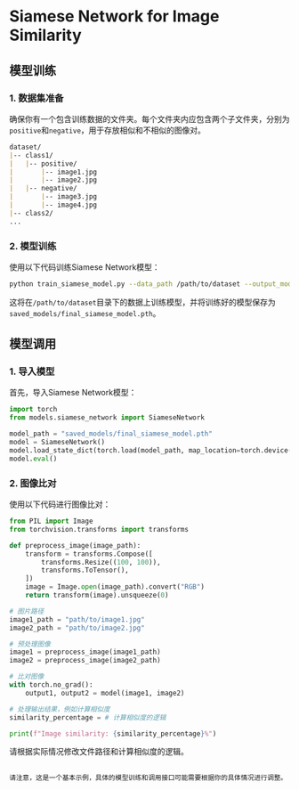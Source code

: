 
# Siamese Network for Image Similarity

## 模型训练

### 1. 数据集准备

确保你有一个包含训练数据的文件夹。每个文件夹内应包含两个子文件夹，分别为`positive`和`negative`，用于存放相似和不相似的图像对。
```markdown
dataset/
|-- class1/
|   |-- positive/
|       |-- image1.jpg
|       |-- image2.jpg
|   |-- negative/
|       |-- image3.jpg
|       |-- image4.jpg
|-- class2/
...
```

### 2. 模型训练

使用以下代码训练Siamese Network模型：

```bash
python train_siamese_model.py --data_path /path/to/dataset --output_model_path saved_models/final_siamese_model.pth
```

这将在`/path/to/dataset`目录下的数据上训练模型，并将训练好的模型保存为`saved_models/final_siamese_model.pth`。

## 模型调用

### 1. 导入模型

首先，导入Siamese Network模型：

```python
import torch
from models.siamese_network import SiameseNetwork

model_path = "saved_models/final_siamese_model.pth"
model = SiameseNetwork()
model.load_state_dict(torch.load(model_path, map_location=torch.device('cpu')))
model.eval()
```

### 2. 图像比对

使用以下代码进行图像比对：

```python
from PIL import Image
from torchvision.transforms import transforms

def preprocess_image(image_path):
    transform = transforms.Compose([
        transforms.Resize((100, 100)),
        transforms.ToTensor(),
    ])
    image = Image.open(image_path).convert("RGB")
    return transform(image).unsqueeze(0)

# 图片路径
image1_path = "path/to/image1.jpg"
image2_path = "path/to/image2.jpg"

# 预处理图像
image1 = preprocess_image(image1_path)
image2 = preprocess_image(image2_path)

# 比对图像
with torch.no_grad():
    output1, output2 = model(image1, image2)

# 处理输出结果，例如计算相似度
similarity_percentage = # 计算相似度的逻辑

print(f"Image similarity: {similarity_percentage}%")
```

请根据实际情况修改文件路径和计算相似度的逻辑。
```

请注意，这是一个基本示例，具体的模型训练和调用接口可能需要根据你的具体情况进行调整。
